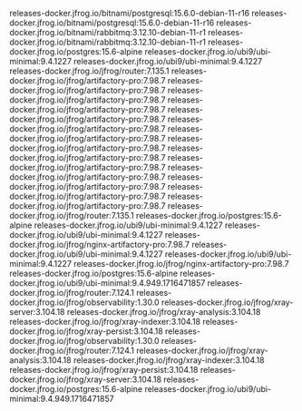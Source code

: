 releases-docker.jfrog.io/bitnami/postgresql:15.6.0-debian-11-r16 
releases-docker.jfrog.io/bitnami/postgresql:15.6.0-debian-11-r16 
releases-docker.jfrog.io/bitnami/rabbitmq:3.12.10-debian-11-r1 
releases-docker.jfrog.io/bitnami/rabbitmq:3.12.10-debian-11-r1 
releases-docker.jfrog.io/postgres:15.6-alpine 
releases-docker.jfrog.io/ubi9/ubi-minimal:9.4.1227 
releases-docker.jfrog.io/ubi9/ubi-minimal:9.4.1227 
releases-docker.jfrog.io/jfrog/router:7.135.1 
releases-docker.jfrog.io/jfrog/artifactory-pro:7.98.7 
releases-docker.jfrog.io/jfrog/artifactory-pro:7.98.7 
releases-docker.jfrog.io/jfrog/artifactory-pro:7.98.7 
releases-docker.jfrog.io/jfrog/artifactory-pro:7.98.7 
releases-docker.jfrog.io/jfrog/artifactory-pro:7.98.7 
releases-docker.jfrog.io/jfrog/artifactory-pro:7.98.7 
releases-docker.jfrog.io/jfrog/artifactory-pro:7.98.7 
releases-docker.jfrog.io/jfrog/artifactory-pro:7.98.7 
releases-docker.jfrog.io/jfrog/artifactory-pro:7.98.7 
releases-docker.jfrog.io/jfrog/artifactory-pro:7.98.7 
releases-docker.jfrog.io/jfrog/artifactory-pro:7.98.7 
releases-docker.jfrog.io/jfrog/artifactory-pro:7.98.7 
releases-docker.jfrog.io/jfrog/artifactory-pro:7.98.7 
releases-docker.jfrog.io/jfrog/artifactory-pro:7.98.7 
releases-docker.jfrog.io/jfrog/router:7.135.1 
releases-docker.jfrog.io/postgres:15.6-alpine 
releases-docker.jfrog.io/ubi9/ubi-minimal:9.4.1227 
releases-docker.jfrog.io/ubi9/ubi-minimal:9.4.1227 
releases-docker.jfrog.io/jfrog/nginx-artifactory-pro:7.98.7 
releases-docker.jfrog.io/ubi9/ubi-minimal:9.4.1227 
releases-docker.jfrog.io/ubi9/ubi-minimal:9.4.1227 
releases-docker.jfrog.io/jfrog/nginx-artifactory-pro:7.98.7 
releases-docker.jfrog.io/postgres:15.6-alpine 
releases-docker.jfrog.io/ubi9/ubi-minimal:9.4.949.1716471857 
releases-docker.jfrog.io/jfrog/router:7.124.1 
releases-docker.jfrog.io/jfrog/observability:1.30.0 
releases-docker.jfrog.io/jfrog/xray-server:3.104.18 
releases-docker.jfrog.io/jfrog/xray-analysis:3.104.18 
releases-docker.jfrog.io/jfrog/xray-indexer:3.104.18 
releases-docker.jfrog.io/jfrog/xray-persist:3.104.18 
releases-docker.jfrog.io/jfrog/observability:1.30.0 
releases-docker.jfrog.io/jfrog/router:7.124.1 
releases-docker.jfrog.io/jfrog/xray-analysis:3.104.18 
releases-docker.jfrog.io/jfrog/xray-indexer:3.104.18 
releases-docker.jfrog.io/jfrog/xray-persist:3.104.18 
releases-docker.jfrog.io/jfrog/xray-server:3.104.18 
releases-docker.jfrog.io/postgres:15.6-alpine 
releases-docker.jfrog.io/ubi9/ubi-minimal:9.4.949.1716471857